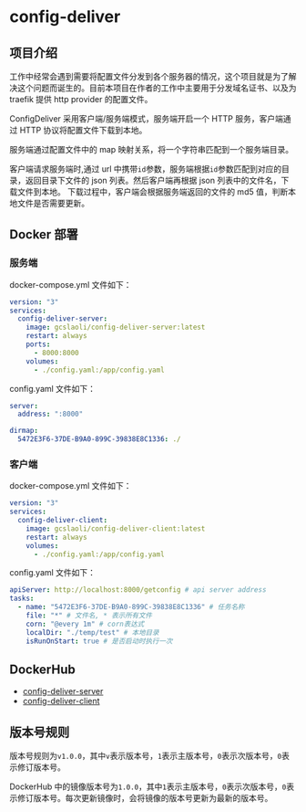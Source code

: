 # config-deliver

## 项目介绍

工作中经常会遇到需要将配置文件分发到各个服务器的情况，这个项目就是为了解决这个问题而诞生的。目前本项目在作者的工作中主要用于分发域名证书、以及为 traefik 提供 http provider 的配置文件。

ConfigDeliver 采用客户端/服务端模式，服务端开启一个 HTTP 服务，客户端通过 HTTP 协议将配置文件下载到本地。

服务端通过配置文件中的 map 映射关系，将一个字符串匹配到一个服务端目录。

客户端请求服务端时,通过 url 中携带`id`参数，服务端根据`id`参数匹配到对应的目录，返回目录下文件的 json 列表。然后客户端再根据 json 列表中的文件名，下载文件到本地。 下载过程中，客户端会根据服务端返回的文件的 md5 值，判断本地文件是否需要更新。

## Docker 部署

### 服务端

docker-compose.yml 文件如下：

```yaml
version: "3"
services:
  config-deliver-server:
    image: gcslaoli/config-deliver-server:latest
    restart: always
    ports:
      - 8000:8000
    volumes:
      - ./config.yaml:/app/config.yaml
```

config.yaml 文件如下：

```yaml
server:
  address: ":8000"

dirmap:
  5472E3F6-37DE-B9A0-899C-39838E8C1336: ./
```

### 客户端

docker-compose.yml 文件如下：

```yaml
version: "3"
services:
  config-deliver-client:
    image: gcslaoli/config-deliver-client:latest
    restart: always
    volumes:
      - ./config.yaml:/app/config.yaml
```

config.yaml 文件如下：

```yaml
apiServer: http://localhost:8000/getconfig # api server address
tasks:
  - name: "5472E3F6-37DE-B9A0-899C-39838E8C1336" # 任务名称
    file: "*" # 文件名, * 表示所有文件
    corn: "@every 1m" # corn表达式
    localDir: "./temp/test" # 本地目录
    isRunOnStart: true # 是否启动时执行一次
```

## DockerHub

- [config-deliver-server](https://hub.docker.com/r/gcslaoli/config-deliver-server)
- [config-deliver-client](https://hub.docker.com/r/gcslaoli/config-deliver-client)

## 版本号规则

版本号规则为`v1.0.0`，其中`v`表示版本号，`1`表示主版本号，`0`表示次版本号，`0`表示修订版本号。

DockerHub 中的镜像版本号为`1.0.0`，其中`1`表示主版本号，`0`表示次版本号，`0`表示修订版本号。每次更新镜像时，会将镜像的版本号更新为最新的版本号。
